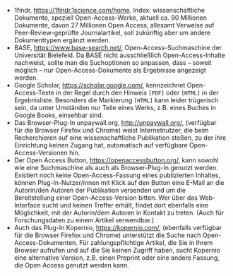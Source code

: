 

*	1findr, https://1findr.1science.com/home. Index: wissenschaftliche Dokumente, speziell Open-Access-Werke, aktuell ca. 90 Millionen Dokumente, davon 27 Millionen Open Access, allesamt Verweise auf Peer-Review-geprüfte Journalartikel, soll zukünftig aber um andere Dokumenttypen ergänzt werden.
*	BASE, https://www.base-search.net/, Open-Access-Suchmaschine der Universität Bielefeld. Da BASE nicht ausschließlich Open-Access-Inhalte nachweist, sollte man die Suchoptionen so anpassen, dass – soweit möglich – nur Open-Access-Dokumente als Ergebnisse angezeigt werden.
*	Google Scholar, https://scholar.google.com/, kennzeichnet Open-Access-Texte in der Regel durch den Hinweis `[PDF]` oder `[HTML]` in der Ergebnisliste. Besonders die Markierung `[HTML]`  kann leider trügerisch sein, da unter Umständen nur Teile eines Werks, z.B. eines Buches in Google Books, einsehbar sind.
*	Das Browser-Plug-In unpaywall.org, http://unpaywall.org/, (verfügbar für die Browser Firefox und Chrome) weist Internetnutzer, die beim Recherchieren auf eine wissenschaftliche Publikation stoßen, zu der ihre Einrichtung keinen Zugang hat, automatisch auf verfügbare Open-Access-Versionen hin.
*	Der Open Access Button, https://openaccessbutton.org/, kann sowohl wie eine Suchmaschine als auch als Browser-Plug-In genutzt werden. Existiert noch keine Open-Access-Fassung eines publizierten Inhaltes, können Plug-In-Nutzer/innen mit Klick auf den Button eine E-Mail an die Autorin/den Autoren der Publikation versenden und um die Bereitstellung einer Open-Access-Version bitten. Wer über das Web-Interface sucht und keinen Treffer erhält, findet dort ebenfalls eine Möglichkeit, mit der Autorin/dem Autoren in Kontakt zu treten. (Auch für Forschungsdaten zu einem Artikel verwendbar.)
*	Auch das Plug-In Kopernio, https://kopernio.com/, (ebenfalls verfügbar für die Browser Firefox und Chrome) unterstützt die Suche nach Open-Access-Dokumenten. Für zahlungspflichtige Artikel, die Sie in Ihrem Browser aufrufen und auf die Sie keinen Zugriff haben, sucht Kopernio eine alternative Version, z.B. einen Preprint oder eine andere Fassung, die Open Access genutzt werden kann. 
